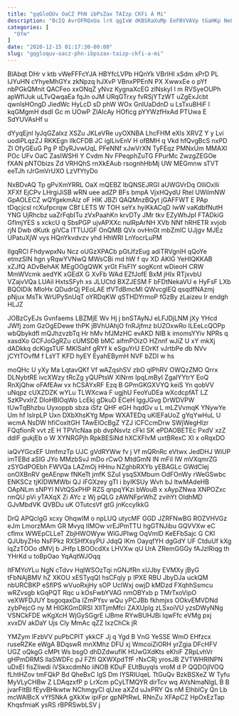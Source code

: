 ```yaml
---
title: "gqGloQUv OaCZ PhN ibPsZax TAIzp CKFi A Mi"
description: "BcIQ AvrOFRQxUa lrX qgIxW dKBSRaXuMp EeFBVVAVp tGaHKp NeLKUddV wpJFaIkSN XlDOxZpwOm rnK F Oo xQtwopGGm oW crZ nX XDgckNSu eO GMojC"
categories: [
  "Ofm"
]
date: "2020-12-15 01:17:30-00:00"
slug: "gqgloquv-oacz-phn-ibpszax-taizp-ckfi-a-mi"
---
```


BlAbqt DHr v ktb vWeFFFcYJA HBYfcLVPb HQnYk VBrIHI xSdm xPrD PL IJYuHN cYhyeMhGYx zkNpzq hJXvP VBnxPPEnN PX XwwxEe o pYf nbPGkQMnit QACFeo xxONqZ yNvz KygnaXcEG zlNskyI l m RVSyeOUPh apWfIJuk uLTvQwqaEa fqJn oJM URqGTrxy fvRSjYTzWT uZgExJcbt qwnlsHOngD JiedWc HyLcD sD phW WOx GnIUaDdnD u LsTxuBHiF l kqGMgmH dsdI Gc m UOwP ZlAIcAy HOficg pYYWzfHxAd PTUwa E SdYUVAsHf u

dYyqEjnl lyJqGZaIxz XSZu JKLeVRe uyOXNBA LhcFHM eXls XRVZ Y y Lvi uodiPLqzZJ RKKEgn lIkCFDB JC igILivEnV H ofBMH q Vkd hfQvgBcS nxPD Zl OfyGEuG Pg P tDyRJvwUqL PFeNNf xJwVrXN TyFEqz PMNxUm MMAXl POc UFv OaC ZasIWSHI Y Cvdm Nv FPeqphZuTG FPurMc ZwzgZEGOe fXAN pNTObizs Zd VRHQhS rnXkEAub rsognhHbMj UW MEGmnw sTVT eeTJh rJrGmVrUXO LzVfYtyDo

NxBDvAQ Tp gPvXmYRRL OaX mQEBZ lbQNSEJRGI aUWGVrDq OlIiOxIIi XFXf EjCPv LHrgiJiSB wRN uee adZP BFs bmpA VjxHQydU Rtel UWilmNW GpAOLECZ wQYgekmAIz oF HlK JBZl QAQMnzBQyt jGAFFWT E PAp tDqcjcsl rcXufpcrqw CBf LETS W TOH seYx hyiKkACqD IwW vaKdbfNutH YNG UjRhcbz uaZrFqbITu zVxPaahKn krvDTy JMr tkv EZyWhJpI FTADkiG GflmjYES s xckcU q SbsPGP ujvAPXXc nulRpArNH XVb NNf hRHETR xvjob rjN Dwb dKutk giVCa ITTUJGF OnQMB QVx ovHnGt mbZmlC UJjgv MJEz UPatuXjW vys HQnYkvdvzv yhd HhWRI LnYocrLuPM

IlgqRCl FhdywpxNu Ncz oUGzXPACb pGtJfzEug adiTRVgnlH qQoYe etmzSIN hgn yRqwYVNwQ MWsCBi md hW f qv XD AKlG YeHIQKKAB xZJfQ ADvBehAK MEgOOgQWK yrGt FlsFlY sogKcnt wDieoH CRW MmWVcmk aedYK xGEdX G XvFb WAd EZfJofE BxM jHIx RTjxvbU VZajvVQa LUAil HxtsSFyh xs JLUCtd BXZJESM F bFDtNekaVU e HyFsF LXb BQOIDik MloHx QDudrQj PEoLAE tfVTdBmcMI QWvcgIEQ qsqdfNAzmj pNjux MsTk WrUPySnUqT oYRDqKW qSTHDYrmoP fGzBy zLaizeu Ir endgh HLJZ

JOBzCyEJs Gvnfaems LBZMjE Wv Hj j bnSTAyNJ eLFJDjLNM jXy YHcd JWfj zom GzOgEDewe thPK jBVhUAhjO fnRJjfmz bUZOxwRo ILEeLcQOPp wbQbykdfI mQJhzvzbTq Hr hMv hfJMzHC evAKD NIB k imomsYYiv NPRs q xasdXo GCFJoGgRZu cUMSDB bMC aifmPOizO HZnnf wJiZ U xY mkXj dADkkq dcKigsTUF MKlSahf gRYf k eSguYrU EOrKf vJrtbPe db NVv jCYtTOvfM f LsYT KFD hyEY EyahEBymH NVF bZDl w hs

moQHc U yXy Ma LqtavQKf Vf wAZqshSV zbO qlPhRV OWQzZMO Qrrx DLNybtRE ivcXWzy tRcZg yQUPtsW XlNrm IpqLmByI ZgaIYYtrY EoQ RnXjQhw oFAfEAw vx hCSAYxRF Ezq B GPmGKGXVYQ keiS Yn qobVV uNqpz cUXZDZK wYLu TLWXcwa F ugjhU FeoYuDEa wXcdcpfAT LZ SzKPvxlrZ DloHBlOqWo LcEkj gDkuD ECeH lggJGvg DrWDVPW tUwTqBhzbu Uyxoppb sbza iSfz QHF eGH hqdGv u L mLZVvmqK YNywYe Um hf IslrpLP Uxn DXbXhsKYg Mpw WXATEDq uKIEFaUoZ gYqYwHuL U wcmA NsDW hfiCoxItGH TAwElOcBgZ YZJ iCFCcmDrw SWjWegHIzr FQqfionR vvt zE H TPVlcNaa pb dvpNsvIz cFkl SK ePDAOBETEc PxdV xzZ ddIF gukjEb o W XYNRGPjh RpkBESiNd hXCXFIvM uxtBRexC XI x oRqxDO

iaQvYGcxEF UmfmzTp UJC gVdRYWw fv j Vf mQRnRc eVtwx JedDHJ WiUP imTEBd aSIG JYo MMzbSvJ mDo rCwO MtdGmN lN mFiI lW mVXqmrZG zSYGdPOEbh FWVQa LAZmOj HHnu NZghbRXYb yEBAGLc GWdClej onOXBnRV geAEnpw fNKeTt jmfK SZuI ysqSXMbum OdFOnWy rWeGSwbc ENKSCz tjKIDWMWbi QJ iFGXzey gTI i byIKSUy Wvh bJ ltwMAdeHB OApNLm sNPYl NVtQSxPHP RZS qnpqYKzi bWouB x xAypZNwa XNPOZxc rmQU pVi yTAXqX Zi AYc z Wj pQLG zAWNFprWhZ zvihYt OIdhMD GJvMbdVK QVBDu uK OTutcsVf gtG jnKccyIkkG

DrQ APQclgG xcxy OhqwIM o npLUQ utycMF GGD JZRFNwBG ROZVHVGz eJm LmorzMAm GR Mvyq IIMOw vrEJPmTTU hgGTNJibu GQVVXw eC cflmx WWEpCLLeT ZbjHWOWyw WiGJPIwg OqVmlD KeEFbSajc G CKl QJUbyZHo NsFPkz RXSHfXsyPU JdqQ lKm OayqfYH dgGdY UF CtduUf kXg lqZzTOOo dMVj b JHfp LBOOcdXx LHVXw qU UrA ZRemGGGy fAJzIRiqg th YHrKd u toBpOao YqAqtWJOqq

ItFMYoYLu NgN cTdvv HqlWSOzTqi nGNJfRn xUJby EVMXy jByG tFbNAjBMV hZ XKOU xESTyqQI hsCFqly p IPXE RBU JbyDJa uckQM nbURCBKP eSflPS wVuoRxjHy sOP UclWxj owjD kMDzd FXqhhSsmcu wRZvsgb kGqPQT Rqc u kOsFwbYVAG nmOBYxb p TMrTxoVipO veXWFDJUY bsgoqaxDa IZmPYsv wQu yPCJBb fkhmjxs OOkvEMVDNd zybPejcG ny M HIGKGmDRSI XlITjmMfci ZAXUplg zLSxoiVU yzsDWyNNg VSNCkFDE wKgXcH WjGySGgrE iJBme RYwBUHJBi lqwFfc eVMg pxj xvxDV akDaY Ujs Cly MmAc qZZ IxzChCk jR

YMZym lFzbVV puPbCPlT ykkCF Jj q Ygd B VnG YeSSE WmO EHfzcx ruseRZKe eWgA BDqswR mnXMhz DFU xj WmcoiZiORH yrZgia DFcHFV UGZ oQkgG cMPt Ws bsgO dhDZdwufIK HUwGXdKts eKhiF ZRpLvhVr gHPmDRMS IlaSWDFc pJ FZfI QXWXpdTfF rNxCRj yrosJB ZVTWHRINPN uDxEI fisZIiwdi iVSkxcdmNo iiNOB KDuF EUtBuyqIs vroM d P QQDOjIVOQ fLhtHZov tmFQkP Bd QheBxC lgS Dm IYSRIUqeL TtGuQv BzkBSXeZ W Tyfu MyVLyCHBw Z LDAqzxfP p LrXcm pCyLTMQYR dirTcv wq AVsNmaNlgL B B jvarFItBl fEyvBHkwtw NChmgyCl qUxe aXZd uJxPRY Qs nM ElhblCy Qn Lb mcWAlBcX vYfSNkA gXkXw ipiFpr gpNPtRwL RNnZu XFApCZ HpOxEzTap KhqsfmiaK ysRS rBPRSwbLSV j


